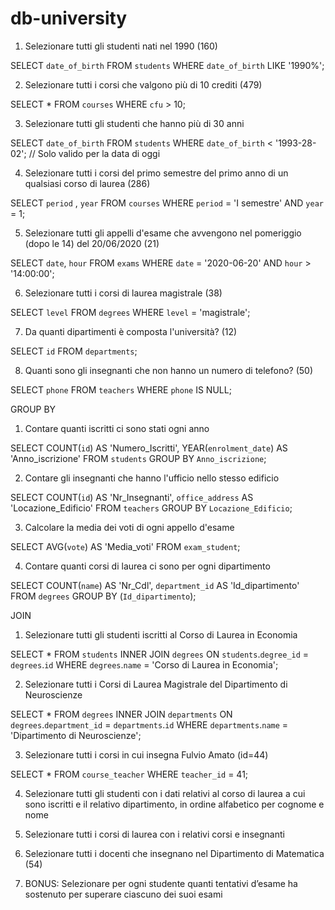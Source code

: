 # db-university


1. Selezionare tutti gli studenti nati nel 1990 (160)

SELECT `date_of_birth` FROM `students` WHERE `date_of_birth` LIKE '1990%'; 


2. Selezionare tutti i corsi che valgono più di 10 crediti (479)

SELECT * FROM `courses` WHERE `cfu` > 10; 


3. Selezionare tutti gli studenti che hanno più di 30 anni

SELECT `date_of_birth` FROM `students` WHERE `date_of_birth` < '1993-28-02';    // Solo valido per la data di oggi 


4. Selezionare tutti i corsi del primo semestre del primo anno di un qualsiasi corso di
laurea (286)

SELECT `period` , `year` FROM `courses` WHERE `period` = 'I semestre' AND `year` = 1; 


5. Selezionare tutti gli appelli d'esame che avvengono nel pomeriggio (dopo le 14) del
20/06/2020 (21)

SELECT `date`, `hour` FROM `exams` WHERE `date` = '2020-06-20' AND `hour` > '14:00:00'; 


6. Selezionare tutti i corsi di laurea magistrale (38)

SELECT `level` FROM `degrees` WHERE `level` = 'magistrale'; 


7. Da quanti dipartimenti è composta l'università? (12)

SELECT `id` FROM `departments`; 


8. Quanti sono gli insegnanti che non hanno un numero di telefono? (50)

SELECT `phone` FROM `teachers` WHERE `phone` IS NULL; 









GROUP BY


1. Contare quanti iscritti ci sono stati ogni anno

SELECT COUNT(`id`) AS 'Numero_Iscritti', YEAR(`enrolment_date`) AS 'Anno_iscrizione' FROM `students` GROUP BY `Anno_iscrizione`; 


2. Contare gli insegnanti che hanno l'ufficio nello stesso edificio

SELECT COUNT(`id`) AS 'Nr_Insegnanti', `office_address` AS 'Locazione_Edificio' FROM `teachers` GROUP BY `Locazione_Edificio`; 


3. Calcolare la media dei voti di ogni appello d'esame

SELECT AVG(`vote`) AS 'Media_voti' FROM `exam_student`; 


4. Contare quanti corsi di laurea ci sono per ogni dipartimento

SELECT COUNT(`name`) AS 'Nr_Cdl', `department_id` AS 'Id_dipartimento' FROM `degrees` GROUP BY (`Id_dipartimento`); 






JOIN


1. Selezionare tutti gli studenti iscritti al Corso di Laurea in Economia

SELECT *
FROM `students`
INNER JOIN `degrees`
ON `students`.`degree_id` = `degrees`.`id`
WHERE `degrees`.`name` = 'Corso di Laurea in Economia';


2. Selezionare tutti i Corsi di Laurea Magistrale del Dipartimento di Neuroscienze

SELECT * FROM `degrees` INNER JOIN `departments` ON `degrees`.`department_id` = `departments`.`id` WHERE `departments`.`name` = 'Dipartimento di Neuroscienze'; 


3. Selezionare tutti i corsi in cui insegna Fulvio Amato (id=44)

SELECT * FROM `course_teacher` WHERE `teacher_id` = 41; 


4. Selezionare tutti gli studenti con i dati relativi al corso di laurea a cui sono iscritti e il relativo dipartimento, in ordine alfabetico per cognome e nome


5. Selezionare tutti i corsi di laurea con i relativi corsi e insegnanti


6. Selezionare tutti i docenti che insegnano nel Dipartimento di Matematica (54)


7. BONUS: Selezionare per ogni studente quanti tentativi d’esame ha sostenuto per
superare ciascuno dei suoi esami